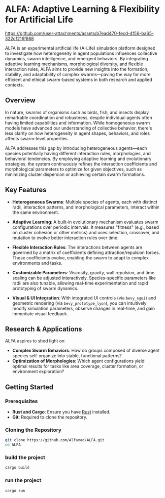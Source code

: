 # ALFA: Adaptive Learning & Flexibility for Artificial Life



https://github.com/user-attachments/assets/b7ead470-fecd-4f56-ba65-322cf216f868






ALFA is an experimental artificial life (A-Life) simulation platform designed to investigate how heterogeneity in agent populations influences collective dynamics, swarm intelligence, and emergent behaviors. By integrating adaptive learning mechanisms, morphological diversity, and flexible interaction rules, ALFA aims to provide new insights into the formation, stability, and adaptability of complex swarms—paving the way for more efficient and ethical swarm-based systems in both research and applied contexts.

## Overview

In nature, swarms of organisms such as birds, fish, and insects display remarkable coordination and robustness, despite individual agents often having limited capabilities and information. While homogeneous swarm models have advanced our understanding of collective behavior, there's less clarity on how heterogeneity in agent shapes, behaviors, and roles affects swarm-level properties.

ALFA addresses this gap by introducing heterogeneous agents—each species potentially having different interaction rules, morphologies, and behavioral tendencies. By employing adaptive learning and evolutionary strategies, the system continuously refines the interaction coefficients and morphological parameters to optimize for given objectives, such as minimizing cluster dispersion or achieving certain swarm formations.





## Key Features

- **Heterogeneous Swarms**: Multiple species of agents, each with distinct radii, interaction patterns, and morphological parameters, interact within the same environment.
  
- **Adaptive Learning**: A built-in evolutionary mechanism evaluates swarm configurations over periodic intervals. It measures "fitness" (e.g., based on cluster cohesion or other metrics) and uses selection, crossover, and mutation to evolve better interaction rules over time.
  
- **Flexible Interaction Rules**: The interactions between agents are governed by a matrix of coefficients defining attraction/repulsion forces. These coefficients evolve, enabling the swarm to adapt to complex environments and tasks.
  
- **Customizable Parameters**: Viscosity, gravity, wall repulsion, and time scaling can be adjusted interactively. Species-specific parameters like radii are also tunable, allowing real-time experimentation and rapid prototyping of swarm dynamics.
  
- **Visual & UI Integration**: With integrated UI controls (via `bevy_egui`) and geometric rendering (via `bevy_prototype_lyon`), you can intuitively modify simulation parameters, observe changes in real-time, and gain immediate visual feedback.

## Research & Applications

ALFA aspires to shed light on:
- **Complex Swarm Behaviors**: How do groups composed of diverse agent species self-organize into stable, functional patterns?
- **Optimization of Morphologies**: Which agent configurations yield optimal results for tasks like area coverage, cluster formation, or environment exploration?


## Getting Started

### Prerequisites

- **Rust and Cargo**: Ensure you have [Rust](https://www.rust-lang.org/tools/install) installed.
- **Git**: Required to clone the repository.

### Cloning the Repository

```bash
git clone https://github.com/Alfaxad/ALFA.git
cd ALFA
```

### build the project

```bash
cargo build
```
### run the project

```bash
cargo run
```

